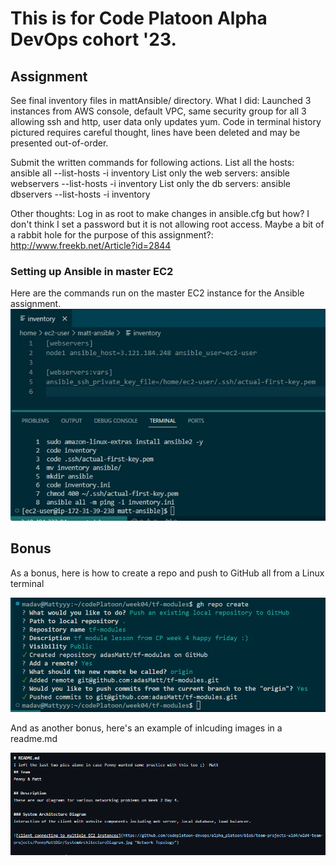 # This is for Code Platoon Alpha DevOps cohort '23.

## Assignment 
See final inventory files in mattAnsible/ directory.
What I did:
Launched 3 instances from AWS console, default VPC, same security group for all 3 allowing ssh and http, user data only updates yum. Code in terminal history pictured requires careful thought, lines have been deleted and may be presented out-of-order. 

Submit the written commands for following actions.
List all the hosts: ansible all --list-hosts -i inventory
List only the web servers: ansible webservers --list-hosts -i inventory
List only the db servers: ansible dbservers --list-hosts -i inventory

Other thoughts:
Log in as root to make changes in ansible.cfg but how? I don't think I set a password but it is not allowing root access.
Maybe a bit of a rabbit hole for the purpose of this assignment?: http://www.freekb.net/Article?id=2844 

### Setting up Ansible in master EC2
Here are the commands run on the master EC2 instance for the Ansible assignment.
![picture describing terminal code for setting up master EC2 instance with Ansible](https://github.com/adasMatt/w05Ansible/blob/master/images/mattAnsibleMasterEC2.jpg "Setup Ansible master server")

## Bonus
As a bonus, here is how to create a repo and push to GitHub all from a Linux terminal

![picture describing terminal code for creating and pushing locally created git repo to GitHub](https://github.com/adasMatt/w05Ansible/blob/master/images/ghRepoCreate.png "Create new git repo and push to GitHub from terminal")

And as another bonus, here's an example of inlcuding images in a readme.md

![inlcuding images in a readme.md](https://github.com/adasMatt/w05Ansible/blob/master/images/readmeMarkdownWithImages.png "Inlcuding images in a readme.md")
